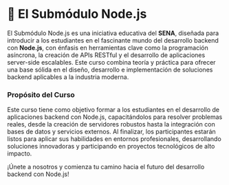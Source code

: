 # 🚀 **El Submódulo Node.js**

El Submódulo Node.js es una iniciativa educativa del **SENA**, diseñada para introducir a los estudiantes en el fascinante mundo del desarrollo backend con **Node.js**, con énfasis en herramientas clave como la programación asíncrona, la creación de APIs RESTful y el desarrollo de aplicaciones server-side escalables. Este curso combina teoría y práctica para ofrecer una base sólida en el diseño, desarrollo e implementación de soluciones backend aplicables a la industria moderna.

### **Propósito del Curso**

Este curso tiene como objetivo formar a los estudiantes en el desarrollo de aplicaciones backend con Node.js, capacitándolos para resolver problemas reales, desde la creación de servidores robustos hasta la integración con bases de datos y servicios externos. Al finalizar, los participantes estarán listos para aplicar sus habilidades en entornos profesionales, desarrollando soluciones innovadoras y participando en proyectos tecnológicos de alto impacto.

¡Únete a nosotros y comienza tu camino hacia el futuro del desarrollo backend con Node.js!


